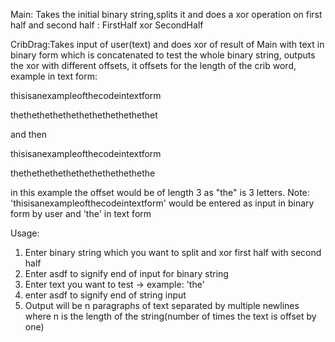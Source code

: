 Main: Takes the initial binary string,splits it and does a xor operation on first half and second half : FirstHalf xor SecondHalf

CribDrag:Takes input of user(text) and does xor of result of Main with text in binary form which is concatenated to test the whole binary string, outputs the xor with different offsets, it offsets for the length of the crib word, example in text form:

thisisanexampleofthecodeintextform 

thethethethethethethethethethethet

and then

thisisanexampleofthecodeintextform 
 
 thethethethethethethethethethethe

in this example the offset would be of length 3 as "the" is 3 letters.
Note: 'thisisanexampleofthecodeintextform' would be entered as input in binary form by user and 'the' in text form

Usage:
1. Enter binary string which you want to split and xor first half with second half
2. Enter asdf to signify end of input for binary string
3. Enter text you want to test -> example: 'the'
4. enter asdf to signify end of string input
5. Output will be n paragraphs of text separated by multiple newlines where n is the length of the string(number of times the text is offset by one)
